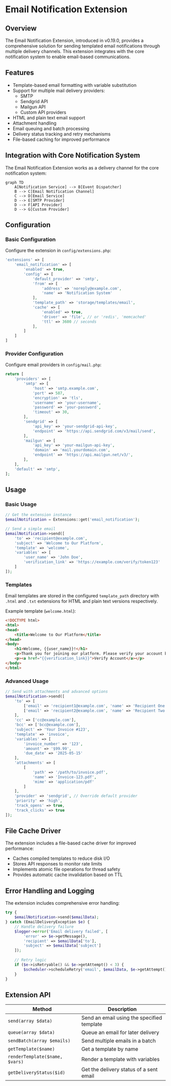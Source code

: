 # Email Notification Extension

## Overview

The Email Notification Extension, introduced in v0.19.0, provides a comprehensive solution for sending templated email notifications through multiple delivery channels. This extension integrates with the core notification system to enable email-based communications.

## Features

- Template-based email formatting with variable substitution
- Support for multiple mail delivery providers:
  - SMTP
  - Sendgrid API
  - Mailgun API
  - Custom API providers
- HTML and plain text email support
- Attachment handling
- Email queuing and batch processing
- Delivery status tracking and retry mechanisms
- File-based caching for improved performance

## Integration with Core Notification System

The Email Notification Extension works as a delivery channel for the core notification system:

```mermaid
graph TD
    A[Notification Service] --> B[Event Dispatcher]
    B --> C[Email Notification Channel]
    C --> D[Email Service]
    D --> E[SMTP Provider]
    D --> F[API Provider]
    D --> G[Custom Provider]
```

## Configuration

### Basic Configuration

Configure the extension in `config/extensions.php`:

```php
'extensions' => [
    'email_notification' => [
        'enabled' => true,
        'config' => [
            'default_provider' => 'smtp',
            'from' => [
                'address' => 'noreply@example.com',
                'name' => 'Notification System'
            ],
            'template_path' => 'storage/templates/email',
            'cache' => [
                'enabled' => true,
                'driver' => 'file', // or 'redis', 'memcached'
                'ttl' => 3600 // seconds
            ],
        ]
    ]
]
```

### Provider Configuration

Configure email providers in `config/mail.php`:

```php
return [
    'providers' => [
        'smtp' => [
            'host' => 'smtp.example.com',
            'port' => 587,
            'encryption' => 'tls',
            'username' => 'your-username',
            'password' => 'your-password',
            'timeout' => 30,
        ],
        'sendgrid' => [
            'api_key' => 'your-sendgrid-api-key',
            'endpoint' => 'https://api.sendgrid.com/v3/mail/send',
        ],
        'mailgun' => [
            'api_key' => 'your-mailgun-api-key',
            'domain' => 'mail.yourdomain.com',
            'endpoint' => 'https://api.mailgun.net/v3/',
        ],
    ],
    'default' => 'smtp',
];
```

## Usage

### Basic Usage

```php
// Get the extension instance
$emailNotification = Extensions::get('email_notification');

// Send a simple email
$emailNotification->send([
    'to' => 'recipient@example.com',
    'subject' => 'Welcome to Our Platform',
    'template' => 'welcome',
    'variables' => [
        'user_name' => 'John Doe',
        'verification_link' => 'https://example.com/verify/token123'
    ]
]);
```

### Templates

Email templates are stored in the configured `template_path` directory with `.html` and `.txt` extensions for HTML and plain text versions respectively.

Example template (`welcome.html`):

```html
<!DOCTYPE html>
<html>
<head>
    <title>Welcome to Our Platform</title>
</head>
<body>
    <h1>Welcome, {{user_name}}!</h1>
    <p>Thank you for joining our platform. Please verify your account by clicking the link below:</p>
    <p><a href="{{verification_link}}">Verify Account</a></p>
</body>
</html>
```

### Advanced Usage

```php
// Send with attachments and advanced options
$emailNotification->send([
    'to' => [
        ['email' => 'recipient1@example.com', 'name' => 'Recipient One'],
        ['email' => 'recipient2@example.com', 'name' => 'Recipient Two']
    ],
    'cc' => ['cc@example.com'],
    'bcc' => ['bcc@example.com'],
    'subject' => 'Your Invoice #123',
    'template' => 'invoice',
    'variables' => [
        'invoice_number' => '123',
        'amount' => '$99.99',
        'due_date' => '2025-05-15'
    ],
    'attachments' => [
        [
            'path' => '/path/to/invoice.pdf',
            'name' => 'Invoice-123.pdf',
            'mime' => 'application/pdf'
        ]
    ],
    'provider' => 'sendgrid', // Override default provider
    'priority' => 'high',
    'track_opens' => true,
    'track_clicks' => true
]);
```

## File Cache Driver

The extension includes a file-based cache driver for improved performance:

- Caches compiled templates to reduce disk I/O
- Stores API responses to monitor rate limits
- Implements atomic file operations for thread safety
- Provides automatic cache invalidation based on TTL

## Error Handling and Logging

The extension includes comprehensive error handling:

```php
try {
    $emailNotification->send($emailData);
} catch (EmailDeliveryException $e) {
    // Handle delivery failure
    $logger->error('Email delivery failed', [
        'error' => $e->getMessage(),
        'recipient' => $emailData['to'],
        'subject' => $emailData['subject']
    ]);
    
    // Retry logic
    if ($e->isRetryable() && $e->getAttempt() < 3) {
        $scheduler->scheduleRetry('email', $emailData, $e->getAttempt() + 1);
    }
}
```

## Extension API

| Method                        | Description                                           |
|-------------------------------|-------------------------------------------------------|
| `send(array $data)`           | Send an email using the specified template             |
| `queue(array $data)`          | Queue an email for later delivery                      |
| `sendBatch(array $emails)`    | Send multiple emails in a batch                        |
| `getTemplate($name)`          | Get a template by name                                 |
| `renderTemplate($name, $vars)`| Render a template with variables                       |
| `getDeliveryStatus($id)`      | Get the delivery status of a sent email                |